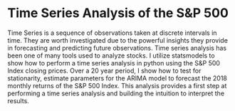 # Time Series Analysis of the S&P 500
Time Series is a sequence of observations taken at discrete intervals in time. They are worth investigated due to the powerful insights they provide in forecasting and predicting future observations. Time series analysis has been one of many tools used to analyze stocks. I utilize statsmodels to show how to perform a time series analysis in python using the S&P 500 Index closing prices. Over a 20 year period, I show how to test for stationarity, estimate parameters for the ARIMA model to forecast the 2018 monthly returns of the S&P 500 Index. This analysis provides a first step at performing a time series analysis and building the intuition to interpret the results.
